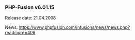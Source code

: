 ### PHP-Fusion v6.01.15
Release date: 21.04.2008

News: https://www.phpfusion.com/infusions/news/news.php?readmore=406
